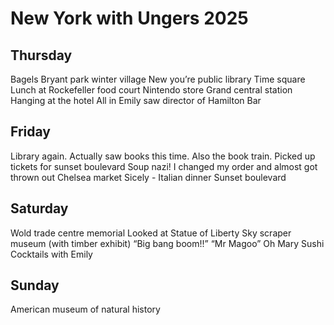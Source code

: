 # New York with Ungers 2025

## Thursday

Bagels
Bryant park winter village
New you’re public library
Time square
Lunch at Rockefeller food court
Nintendo store
Grand central station
Hanging at the hotel
All in
Emily saw director of Hamilton 
Bar

## Friday

Library again. Actually saw books this time. Also the book train. 
Picked up tickets for sunset boulevard
Soup nazi! I changed my order and almost got thrown out
Chelsea market
Sicely - Italian dinner
Sunset boulevard

## Saturday

Wold trade centre memorial
Looked at Statue of Liberty
Sky scraper museum (with timber exhibit)
“Big bang boom!!” “Mr Magoo”
Oh Mary
Sushi
Cocktails with Emily

## Sunday

American museum of natural history
